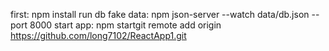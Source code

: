 first:
npm install
run db fake data: 
npm json-server --watch data/db.json --port 8000
start app:
npm startgit remote add origin https://github.com/long7102/ReactApp1.git